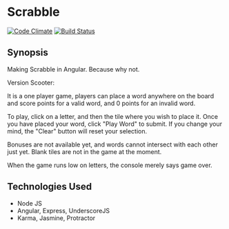 Scrabble
=======================

[![Code Climate](https://codeclimate.com/github/dwatson62/scrabble/badges/gpa.svg)](https://codeclimate.com/github/dwatson62/scrabble) [![Build Status](https://travis-ci.org/dwatson62/scrabble.svg?branch=master)](https://travis-ci.org/dwatson62/scrabble)

## Synopsis

Making Scrabble in Angular. Because why not.

Version Scooter:

It is a one player game, players can place a word anywhere on the board and score points for a valid word, and 0 points for an invalid word.

To play, click on a letter, and then the tile where you wish to place it. Once you have placed your word, click "Play Word" to submit. If you change your mind, the "Clear" button will reset your selection.

Bonuses are not available yet, and words cannot intersect with each other just yet. Blank tiles are not in the game at the moment.

When the game runs low on letters, the console merely says game over.

## Technologies Used

- Node JS
- Angular, Express, UnderscoreJS
- Karma, Jasmine, Protractor
